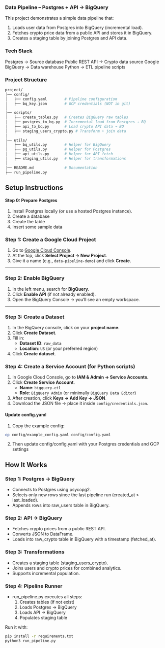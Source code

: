 ### Data Pipeline – Postgres + API → BigQuery

This project demonstrates a simple data pipeline that:
1. Loads user data from Postgres into BigQuery (incremental load).
2. Fetches crypto price data from a public API and stores it in BigQuery.
3. Creates a staging table by joining Postgres and API data.

### Tech Stack

Postgres → Source database
Public REST API → Crypto data source
Google BigQuery → Data warehouse
Python → ETL pipeline scripts

### Project Structure
```bash
project/
│── config/
│   ├── config.yaml        # Pipeline configuration
│   ├── bq_key.json        # GCP credentials (NOT in git)
│
│── scripts/
│   ├── create_tables.py   # Creates BigQuery raw tables
│   ├── postgres_to_bq.py  # Incremental load from Postgres → BQ
│   ├── api_to_bq.py       # Load crypto API data → BQ
│   ├── staging_users_crypto.py # Transform + join data
│
│── utils/
│   ├── bq_utils.py        # Helper for BigQuery
│   ├── pg_utils.py        # Helper for Postgres
│   ├── api_utils.py       # Helper for API fetch
│   ├── staging_utils.py   # Helper for transformations
│
│── README.md              # Documentation
├── run_pipeline.py 
```

##  Setup Instructions

#### Step 0: Prepare Postgres

1. Install Postgres locally (or use a hosted Postgres instance).
2. Create a database
3. Create the table
4. Insert some sample data

### Step 1: Create a Google Cloud Project
1. Go to [Google Cloud Console](https://console.cloud.google.com/).
2. At the top, click **Select Project → New Project**.
3. Give it a name (e.g., `data-pipeline-demo`) and click **Create**.

---

### Step 2: Enable BigQuery
1. In the left menu, search for **BigQuery**.
2. Click **Enable API** (if not already enabled).
3. Open the BigQuery Console → you’ll see an empty workspace.

---

### Step 3: Create a Dataset
1. In the BigQuery console, click on your **project name**.
2. Click **Create Dataset**.
3. Fill in:
   - **Dataset ID**: `raw_data`
   - **Location**: `US` (or your preferred region)
4. Click **Create dataset**.

### Step 4: Create a Service Account (for Python scripts)
1. In Google Cloud Console, go to **IAM & Admin → Service Accounts**.
2. Click **Create Service Account**.
   - **Name**: `bigquery-etl`
   - **Role**: `BigQuery Admin` (or minimally `BigQuery Data Editor`)
3. After creation, click **Keys → Add Key → JSON**.
4. Download the JSON file → place it inside `config/credentials.json`.

#### Update config.yaml
1. Copy the example config:
```bash
cp config/example_config.yaml config/config.yaml
```

2. Then update config/config.yaml with your Postgres credentials and GCP settings


## How It Works

### Step 1: Postgres → BigQuery
- Connects to Postgres using psycopg2.
- Selects only new rows since the last pipeline run (created_at > last_loaded).
- Appends rows into raw_users table in BigQuery.

### Step 2: API → BigQuery
- Fetches crypto prices from a public REST API.
- Converts JSON to DataFrame.
- Loads into raw_crypto table in BigQuery with a timestamp (fetched_at).

### Step 3: Transformations
- Creates a staging table (staging_users_crypto).
- Joins users and crypto prices for combined analytics.
- Supports incremental population.

### Step 4: Pipeline Runner
- run_pipeline.py executes all steps:
  1. Creates tables (if not exist)
  2. Loads Postgres → BigQuery
  3. Loads API → BigQuery
  4. Populates staging table

Run it with:
```bash
pip install -r requirements.txt
python3 run_pipeline.py
```
